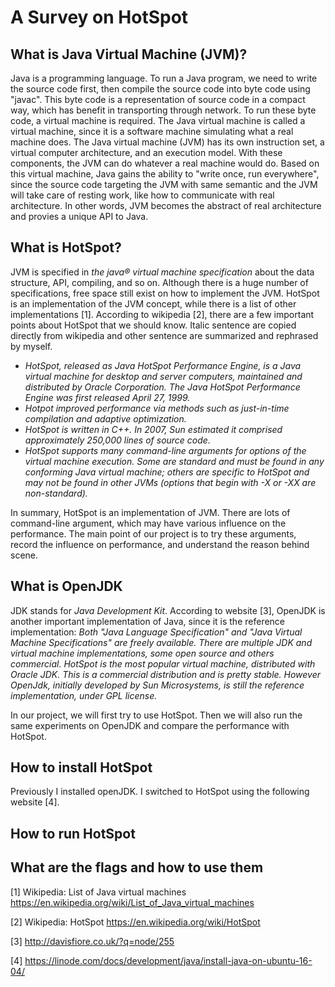 # A Survey on HotSpot

## What is Java Virtual Machine (JVM)?
Java is a programming language. To run a Java program, we need to write the source code first, then compile the source code into byte code using "javac". This byte code is a representation of source code in a compact way, which has benefit in transporting through network. To run these byte code, a virtual machine is required. The Java virtual machine is called a virtual machine, since it is a software machine simulating what a real machine does. The Java virtual machine (JVM) has its own instruction set, a virtual computer architecture, and an execution model. With these components, the JVM can do whatever a real machine would do. Based on this virtual machine, Java gains the ability to "write once, run everywhere", since the source code targeting the JVM with same semantic and the JVM will take care of resting work, like how to communicate with real architecture. In other words, JVM becomes the abstract of real architecture and provies a unique API to Java.

## What is HotSpot?
JVM is specified in *the java® virtual machine specification* about the data structure, API, compiling, and so on. Although there is a huge number of specifications, free space still exist on how to implement the JVM. HotSpot is an implementation of the JVM concept, while there is a list of other implementations [1]. According to wikipedia [2], there are a few important points about HotSpot that we should know. Italic sentence are copied directly from wikipedia and other sentence are summarized and rephrased by myself.
* *HotSpot, released as Java HotSpot Performance Engine, is a Java virtual machine for desktop and server computers, maintained and distributed by Oracle Corporation. The Java HotSpot Performance Engine was first released April 27, 1999.*
* *Hotpot improved performance via methods such as just-in-time compilation and adaptive optimization.*
* *HotSpot is written in C++. In 2007, Sun estimated it comprised approximately 250,000 lines of source code.*
* *HotSpot supports many command-line arguments for options of the virtual machine execution. Some are standard and must be found in any conforming Java virtual machine; others are specific to HotSpot and may not be found in other JVMs (options that begin with -X or -XX are non-standard).*

In summary, HotSpot is an implementation of JVM. There are lots of command-line argument, which may have various influence on the performance. The main point of our project is to try these arguments, record the influence on performance, and understand the reason behind scene.

## What is OpenJDK
JDK stands for *Java Development Kit*. According to website [3], OpenJDK is another important implementation of Java, since it is the reference implementation: *Both "Java Language Specification" and "Java Virtual Machine Specifications" are freely available. There are multiple JDK and virtual machine implementations, some open source and others commercial. HotSpot is the most popular virtual machine, distributed with Oracle JDK. This is a commercial distribution and is pretty stable. However OpenJdk, initially developed by Sun Microsystems, is still the reference implementation, under GPL license.* 

In our project, we will first try to use HotSpot. Then we will also run the same experiments on OpenJDK and compare the performance with HotSpot.

## How to install HotSpot
Previously I installed openJDK. I switched to HotSpot using the following website [4].

## How to run HotSpot



## What are the flags and how to use them




[1] Wikipedia: List of Java virtual machines https://en.wikipedia.org/wiki/List_of_Java_virtual_machines

[2] Wikipedia: HotSpot https://en.wikipedia.org/wiki/HotSpot

[3] http://davisfiore.co.uk/?q=node/255

[4] https://linode.com/docs/development/java/install-java-on-ubuntu-16-04/















